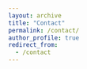```yaml
---
layout: archive
title: "Contact"
permalink: /contact/
author_profile: true
redirect_from:
  - /contact
---
```



